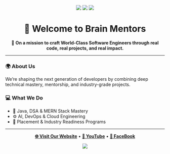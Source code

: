 <p align="center">
  <img src="https://img.shields.io/badge/Made%20with%20💙%20by-BrainMentors-blue" />
  <img src="https://img.shields.io/github/followers/brainmentors?label=Followers&style=social" />
  <img src="https://img.shields.io/github/stars/brainmentors?label=Stars&style=social" />
</p>

<h1 align="center">👋 Welcome to Brain Mentors</h1>

<p align="center">
  🚀 <strong>On a mission to craft World-Class Software Engineers through real code, real projects, and real impact.</strong>
</p>

---

### 🌍 About Us
We’re shaping the next generation of developers by combining deep technical mastery, mentorship, and industry-grade projects.

### 💻 What We Do
- 🧠 Java, DSA & MERN Stack Mastery  
- ⚙️ AI, DevOps & Cloud Engineering  
- 🎯 Placement & Industry Readiness Programs  

---

<p align="center">
  <a href="https://brain-mentors.com"><b>🌐 Visit Our Website</b></a> •
  <a href="https://www.youtube.com/c/BrainMentorsPvtLtd"><b>🎥 YouTube</b></a> •
  <a href="[https://www.instagram.com/brainmentors](https://www.facebook.com/brainmentors/)"><b>📸 FaceBook</b></a>
</p>

<p align="center">
<img src= ="https://github.com/codersbrainmentors/codersbrainmentors/blob/main/LION%20(1).png?raw=true"/>
</p>
